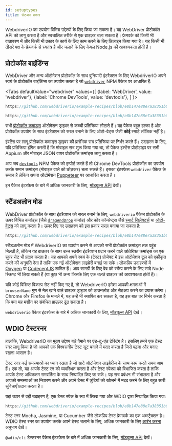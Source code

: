 ```yaml
---
id: setuptypes
title: सेटअप प्रकार
---
```


WebdriverIO का उपयोग विभिन्न उद्देश्यों के लिए किया जा सकता है। यह WebDriver प्रोटोकॉल API को लागू करता है और स्वचालित तरीके से एक ब्राउज़र चला सकता है। फ्रेमवर्क को किसी भी वातावरण में और किसी भी प्रकार के कार्य के लिए काम करने के लिए डिज़ाइन किया गया है। यह किसी भी तीसरे पक्ष के फ्रेमवर्क से स्वतंत्र है और चलाने के लिए केवल Node.js की आवश्यकता होती है।

## प्रोटोकॉल बाइंडिंग्स

WebDriver और अन्य ऑटोमेशन प्रोटोकॉल के साथ बुनियादी इंटरैक्शन के लिए WebdriverIO अपने स्वयं के प्रोटोकॉल बाइंडिंग्स का उपयोग करता है जो [`webdriver`](https://www.npmjs.com/package/webdriver) NPM पैकेज पर आधारित हैं:

<Tabs
  defaultValue="webdriver"
  values={[
    {label: 'WebDriver', value: 'webdriver'},
    {label: 'Chrome DevTools', value: 'devtools'},
  ]
}>
<TabItem value="webdriver">

```js reference useHTTPS
https://github.com/webdriverio/example-recipes/blob/e8b147e88e7a38351b0918b4f7efbd9ae292201d/setup/webdriver.js#L5-L20
```

</TabItem>
<TabItem value="devtools">

```js reference useHTTPS
https://github.com/webdriverio/example-recipes/blob/e8b147e88e7a38351b0918b4f7efbd9ae292201d/setup/devtools.js#L2-L17
```

</TabItem>
</Tabs>

सभी [प्रोटोकॉल कमांड्स](api/webdriver) ऑटोमेशन ड्राइवर से कच्ची प्रतिक्रिया लौटाते हैं। यह पैकेज बहुत हल्का है और प्रोटोकॉल उपयोग के साथ इंटरैक्शन को सरल बनाने के लिए ऑटो-वेट्स जैसी __कोई__ स्मार्ट लॉजिक नहीं है।

इंस्टेंस पर लागू प्रोटोकॉल कमांड्स ड्राइवर की प्रारंभिक सत्र प्रतिक्रिया पर निर्भर करते हैं। उदाहरण के लिए, यदि प्रतिक्रिया इंगित करती है कि मोबाइल सत्र शुरू किया गया था, तो पैकेज इंस्टेंस प्रोटोटाइप पर सभी Appium और मोबाइल JSON वायर प्रोटोकॉल कमांड्स लागू करता है।

आप जब [`devtools`](https://www.npmjs.com/package/devtools) NPM पैकेज को इम्पोर्ट करते हैं तो Chrome DevTools प्रोटोकॉल का उपयोग करके समान कमांड्स (मोबाइल वाले को छोड़कर) चला सकते हैं। इसका इंटरफेस `webdriver` पैकेज के समान है लेकिन अपना ऑटोमेशन [Puppeteer](https://pptr.dev/) पर आधारित करता है।

इन पैकेज इंटरफेस के बारे में अधिक जानकारी के लिए, [मॉड्यूल्स API](/docs/api/modules) देखें।

## स्टैंडअलोन मोड

WebDriver प्रोटोकॉल के साथ इंटरैक्शन को सरल बनाने के लिए, `webdriverio` पैकेज प्रोटोकॉल के ऊपर विभिन्न कमांड्स (जैसे [`dragAndDrop`](api/element/dragAndDrop) कमांड) और कोर कॉन्सेप्ट्स जैसे [स्मार्ट सिलेक्टर्स](selectors) या [ऑटो-वेट्स](autowait) को लागू करता है। ऊपर दिए गए उदाहरण को इस प्रकार सरल बनाया जा सकता है:

```js reference useHTTPS
https://github.com/webdriverio/example-recipes/blob/e8b147e88e7a38351b0918b4f7efbd9ae292201d/setup/standalone.js#L2-L19
```

स्टैंडअलोन मोड में WebdriverIO का उपयोग करने से आपको सभी प्रोटोकॉल कमांड्स तक पहुंच मिलती है, लेकिन यह ब्राउज़र के साथ उच्च स्तरीय इंटरैक्शन प्रदान करने वाले अतिरिक्त कमांड्स का एक सुपर सेट भी प्रदान करता है। यह आपको अपने स्वयं के (टेस्ट) प्रोजेक्ट में इस ऑटोमेशन टूल को एकीकृत करने की अनुमति देता है ताकि एक नई ऑटोमेशन लाइब्रेरी बनाई जा सके। लोकप्रिय उदाहरणों में [Oxygen](https://github.com/oxygenhq/oxygen) या [CodeceptJS](http://codecept.io) शामिल हैं। आप सामग्री के लिए वेब को स्क्रैप करने के लिए सादे Node स्क्रिप्ट भी लिख सकते हैं (या कुछ भी अन्य जिसके लिए एक चलते ब्राउज़र की आवश्यकता होती है)।

यदि कोई विशिष्ट विकल्प सेट नहीं किए गए हैं, तो WebdriverIO हमेशा आपकी क्षमताओं में `browserName` गुण से मेल खाने वाले ब्राउज़र ड्राइवर को डाउनलोड और सेटअप करने का प्रयास करेगा। Chrome और Firefox के मामले में, यह उन्हें भी स्थापित कर सकता है, यह इस बात पर निर्भर करता है कि क्या यह मशीन पर संबंधित ब्राउज़र ढूंढ सकता है।

`webdriverio` पैकेज इंटरफेस के बारे में अधिक जानकारी के लिए, [मॉड्यूल्स API](/docs/api/modules) देखें।

## WDIO टेस्टरनर

हालांकि, WebdriverIO का मुख्य उद्देश्य बड़े पैमाने पर एंड-टू-एंड टेस्टिंग है। इसलिए हमने एक टेस्ट रनर लागू किया है जो आपको एक विश्वसनीय टेस्ट सूट बनाने में मदद करता है जिसे पढ़ना और बनाए रखना आसान है।

टेस्ट रनर कई समस्याओं का ध्यान रखता है जो सादे ऑटोमेशन लाइब्रेरीज के साथ काम करते समय आम हैं। एक तो, यह आपके टेस्ट रन को व्यवस्थित करता है और टेस्ट स्पेक्स को विभाजित करता है ताकि आपके टेस्ट अधिकतम समवर्तिता के साथ निष्पादित किए जा सकें। यह सत्र प्रबंधन भी संभालता है और आपको समस्याओं का निवारण करने और अपने टेस्ट में त्रुटियों को खोजने में मदद करने के लिए बहुत सारी सुविधाएँ प्रदान करता है।

यहां ऊपर से वही उदाहरण है, एक टेस्ट स्पेक के रूप में लिखा गया और WDIO द्वारा निष्पादित किया गया:

```js reference useHTTPS
https://github.com/webdriverio/example-recipes/blob/e8b147e88e7a38351b0918b4f7efbd9ae292201d/setup/testrunner.js
```

टेस्ट रनर Mocha, Jasmine, या Cucumber जैसे लोकप्रिय टेस्ट फ्रेमवर्क का एक अब्स्ट्रैक्शन है। WDIO टेस्ट रनर का उपयोग करके अपने टेस्ट चलाने के लिए, अधिक जानकारी के लिए [आरंभ करना](gettingstarted) अनुभाग देखें।

`@wdio/cli` टेस्टरनर पैकेज इंटरफेस के बारे में अधिक जानकारी के लिए, [मॉड्यूल्स API](/docs/api/modules) देखें।